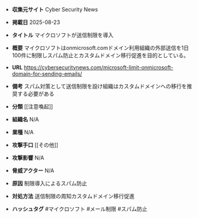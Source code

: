 - **収集元サイト**
Cyber Security News

- **掲載日**
2025-08-23

- **タイトル**
マイクロソフトが送信制限を導入

- **概要**
マイクロソフトはonmicrosoft.comドメイン利用組織の外部送信を1日100件に制限しスパム防止とカスタムドメイン移行促進を目的としている。

- **URL**
https://cybersecuritynews.com/microsoft-limit-onmicrosoft-domain-for-sending-emails/

- **備考**
スパム対策として送信制限を設け組織はカスタムドメインへの移行を推奨する必要がある

- **分類**
[[注意喚起]]

- **組織名**
N/A

- **業種**
N/A

- **攻撃手口**
[[その他]]

- **攻撃影響**
N/A

- **脅威アクター**
N/A

- **原因**
制限導入によるスパム防止

- **対処方法**
送信制限の周知カスタムドメイン移行促進

- **ハッシュタグ**
#マイクロソフト #メール制限 #スパム防止
